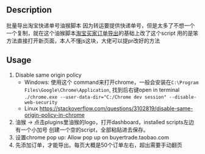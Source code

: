 ## Description
批量导出淘宝快递单号油猴脚本
因为转运要提供快递单号，但是太多了不想一个一个复制，就在这个油猴脚本[淘宝买家订单导出](https://greasyfork.org/en/scripts/414444-%E6%B7%98%E5%AE%9D%E4%B9%B0%E5%AE%B6%E8%AE%A2%E5%8D%95%E5%AF%BC%E5%87%BA)的基础上改了这个script 用的是笨方法直接打开新页面，本人不懂js这块，大佬可以提pr改好的方法
## Usage
1. Disable same origin policy
   - Windows: 使用这个 command来打开chrome，一般会安装在`C:\Program Files\Google\Chrome\Application`, 找到后右键open in terminal
     `./chrome.exe --user-data-dir="C:/Chrome dev session" --disable-web-security`
   - Linux https://stackoverflow.com/questions/3102819/disable-same-origin-policy-in-chrome
2. 油猴 -> 点击plugins里油猴的logo，打开dashboard，installed scripts左边有一个小加号 创建一个空的script，全部粘贴进去保存。
3. 设置chrome pop up: Allow pop up on buyertrade.taobao.com
4. 先添加订单，才能导出。每页大概是50个订单左右，超出需要手动翻页 

